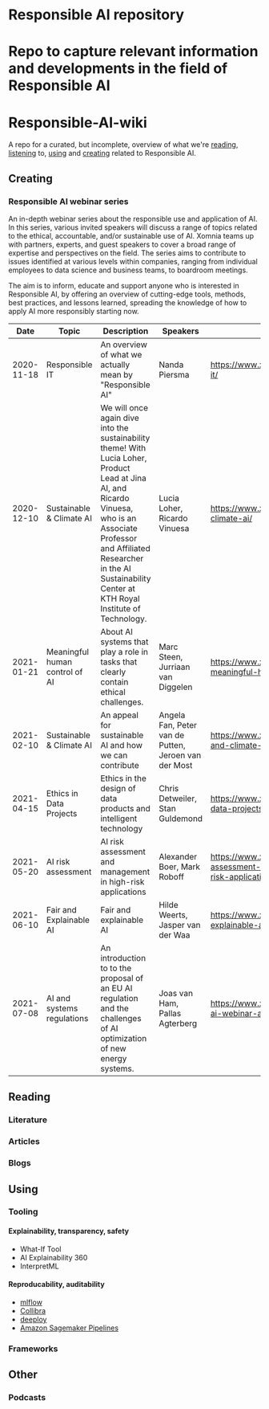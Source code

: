 # Responsible AI repository
Repo to capture relevant information and developments in the field of Responsible AI
=======
# Responsible-AI-wiki

A repo for a curated, but incomplete, overview of what we're [reading](#reading), [listening](#other) to, [using](#using) and [creating](#creating) related to Responsible AI.

<a name="creating"></a>
## Creating

### Responsible AI webinar series

An in-depth webinar series about the responsible use and application of AI. In this series, various invited speakers will discuss a range of topics related to the ethical, accountable, and/or sustainable use of AI. Xomnia teams up with partners, experts, and guest speakers to cover a broad range of expertise and perspectives on the field. The series aims to contribute to issues identified at various levels within companies, ranging from individual employees to data science and business teams, to boardroom meetings.

The aim is to inform, educate and support anyone who is interested in Responsible AI, by offering an overview of cutting-edge tools, methods, best practices, and lessons learned, spreading the knowledge of how to apply AI more responsibly starting now.

| Date | Topic | Description | Speakers | Link (inc recap) |
| --- | --- | --- | --- | --- |
| 2020-11-18 | Responsible IT | An overview of what we actually mean by "Responsible AI" | Nanda Piersma | https://www.xomnia.com/event/responsible-it/ |
| 2020-12-10 | Sustainable & Climate AI | We will once again dive into the sustainability theme! With Lucia Loher, Product Lead at Jina AI, and Ricardo Vinuesa, who is an Associate Professor and Affiliated Researcher in the AI Sustainability Center at KTH Royal Institute of Technology. | Lucia Loher, Ricardo Vinuesa | https://www.xomnia.com/event/sustainable-climate-ai/ |
| 2021-01-21 | Meaningful human control of AI | About AI systems that play a role in tasks that clearly contain ethical challenges. | Marc Steen, Jurriaan van Diggelen | https://www.xomnia.com/event/ai-trough-meaningful-human-control/ |
| 2021-02-10 | Sustainable & Climate AI | An appeal for sustainable AI and how we can contribute | Angela Fan, Peter van de Putten, Jeroen van der Most | https://www.xomnia.com/event/sustainable-and-climate-ai/ |
| 2021-04-15 | Ethics in Data Projects | Ethics in the design of data products and intelligent technology | Chris Detweiler, Stan Guldemond | https://www.xomnia.com/event/ethics-in-data-projects/ |
| 2021-05-20 | AI risk assessment | AI risk assessment and management in high-risk applications | Alexander Boer, Mark Roboff | https://www.xomnia.com/event/ai-risk-assessment-and-management-in-high-risk-applications/ |
| 2021-06-10 | Fair and Explainable AI | Fair and explainable AI | Hilde Weerts, Jasper van der Waa | https://www.xomnia.com/event/fair-and-explainable-ai/ |
| 2021-07-08 | AI and systems regulations | An introduction to to the proposal of an EU AI regulation and the challenges of AI optimization of new energy systems. | Joas van Ham, Pallas Agterberg | https://www.xomnia.com/event/responsible-ai-webinar-ai-and-systems-regulations/ |

<a name="reading"></a>
## Reading

### Literature

### Articles

### Blogs

<a name="using"></a>
## Using

### Tooling

#### Explainability, transparency, safety
* What-If Tool
* AI Explainability 360
* InterpretML


#### Reproducability, auditability
* [mlflow](https://mlflow.org)
* [Collibra](https://www.collibra.com)
* [deeploy](https://www.deeploy.ml)
* [Amazon Sagemaker Pipelines](https://aws.amazon.com/sagemaker/pipelines/)

### Frameworks

<a name="other"></a>
## Other

### Podcasts
